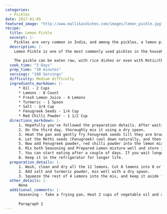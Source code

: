 ```yaml
--- 
categories: 
  - Pickles
date: 2017-01-05
featured_image: "http://www.mallikasdishes.com/images/lemon_pickle.jpg"
recipe:
  title: Lemon Pickle
  excerpt: |-
    Pickles are very common in India, and among the pickles, a lemon pickle is unique because of the sourness combined with spiciness. If you are into that sort of thing, you are in for a treat!
  description: |-
    Lemon Pickle is one of the most commonly used pickles in the household. It is relatively inexpensive to make it, and will last very long time as long it is handled with care.

    The pickle can be eaten raw, with rice dishes or even with Rotic/Chapathis. You can make it super hot/spicy or less spicy. It is not a quick dish to make, as with many pickles, it is a multi-day effort. One thing to note that Chutneys are different from Pickles. Chutneys don't last very long, and are meant to be eaten fresh and if you refrigerate them, you will be able to eat them for few days. Whereas the pickles last for a very long time. In fact, for some pickles, the longer they are stored, the better they taste. This recipe is a pickle, and if refrigerate it, it will last for 6 to 12 months, and lemon pickle tastes WAY better when it gets old. 
  cook_time: "3 Days"
  prep_time: "30 minutes"
  servings: "100 Servings"
  difficulty: Medium difficulty
  ingredients_markdown: |-
      * Oil - 2 Cups
      * Lemons - 8 Count
      * Fresh Lemon Juice - 4 Lemons
      * Turmeric - 1 Spoon
      * Salt - 3/4 Cup
      * Fenugreek Seeds - 1/4 Cup
      * Red Chilli Powder - 1 1/2 Cup
  directions_markdown: |-
      1. Hopefully you've followed the preparation details. After waiting for a couple days...
      2. On the third day, thoroughly mix it using a dry spoon.
      3. Heat the pan and gently fry Fenugreek seeds till they are brown in color.
      4. Let the Methi seeds (Fenugreek) cool down naturally, and then crush it into a fine powder.
      5. Now add Fenugreek powder, red chilli powder into the lemon mixture, and thoroughly mix them together. You will see the juices flowing. Then add Seasoning... follow the step below in the additional comments section.
      6. Mix both Seasoning and Prepared Lemon mixture well and store in a dry container.
      7. You can start eating after a couple of days. If you wait longer, the lemon pieces will be soft and will not have that sour taste.
      8. Keep it in the refrigerator for longer life.
  preparation_details: |-
      1. Wash, clean and dry all the 12 lemons. Cut 8 lemons into 8 or 9 small pieces and Remove the seeds. Keep the remaining 4 for juice.
      2. Add salt and turmeric powder, mix well with a dry spoon.
      3. Squeeze the rest of 4 Lemons into the mix, and keep it aside for 2 full days or 48 hours - whichever comes first.
  other_details: |-
      None
  additional_comments: |-
      Seasoning - Take a frying pan, Heat 2 cups of vegetable oil and add 1 1/2 spoons of mustard seeds, 10 or 12 dried red chillies and 1/2 spoon Hing. Let the mustard seeds splutter and remove the flame and let it cool.
      
      Paragraph 2
---
```

